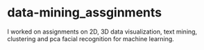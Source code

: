 # data-mining_assginments
I worked on assignments on 2D, 3D data visualization, text mining, clustering and pca facial recognition for machine learning.
